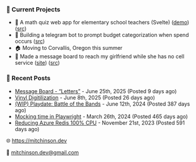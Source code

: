 ### 📌 Current Projects
- 📝 A math quiz web app for elementary school teachers (Svelte) ([demo](https://quiz-staging.mitchinson.dev/)) ([src](https://github.com/bmitchinson/budget-entry))
- 💸 Building a telegram bot to prompt budget categorization when spend occurs ([src](https://github.com/bmitchinson/sms-accountant))
- 🏠 Moving to Corvallis, Oregon this summer
- 💌 Made a message board to reach my girlfriend while she has no cell service ([site](https://letters.mitchinson.dev/)) ([src](https://github.com/bmitchinson/letters))

### 📝 Recent Posts

- [Message Board - “Letters”](https://blog.mitchinson.dev/letters) - June 25th, 2025 (Posted 9 days ago)
- [Vinyl Digitilization](https://blog.mitchinson.dev/vinyl) - June 8th, 2025 (Posted 26 days ago)
- [(WIP) Playdate: Battle of the Bands](https://blog.mitchinson.dev/playdate-dev-one) - June 12th, 2024 (Posted 387 days ago)
- [Mocking time in Playwright](https://blog.mitchinson.dev/playwright-mock-time) - March 26th, 2024 (Posted 465 days ago)
- [Reducing Azure Redis 100% CPU](https://blog.mitchinson.dev/redis-cpu) - November 21st, 2023 (Posted 591 days ago)

🌐 https://mitchinson.dev

💌 mitchinson.dev@gmail.com